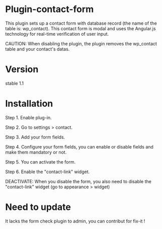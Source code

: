 # Plugin-contact-form
This plugin sets up a contact form with database record (the name of the table is: wp_contact). This contact form is modal and uses the Angular.js technology for real-time verification of user input.

CAUTION: When disabling the plugin, the plugin removes the wp_contact table and your contact's datas.

# Version
stable 1.1

# Installation
Step 1. Enable plug-in.

Step 2. Go to settings > contact.

Step 3. Add your form fields.

Step 4. Configure your form fields, you can enable or disable fields and make them mandatory or not.

Step 5. You can activate the form.

Step 6. Enable the "contact-link" widget.

DEACTIVATE: When you disable the form, you also need to disable the "contact-link" widget (go to appearance > widget)

# Need to update
It lacks the form check plugin to admin, you can contribut for fix-it !
